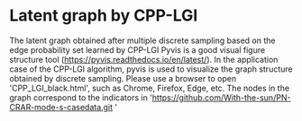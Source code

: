 # Latent graph by CPP-LGI
The latent graph obtained after multiple discrete sampling based on the edge probability set learned by CPP-LGI
Pyvis is a good visual figure structure tool (https://pyvis.readthedocs.io/en/latest/). In the application case of the CPP-LGI algorithm, pyvis is used to visualize the graph structure obtained by discrete sampling. Please use a browser to open 'CPP_LGI_black.html', such as Chrome, Firefox, Edge, etc. The nodes in the graph correspond to the indicators in 'https://github.com/With-the-sun/PN-CRAR-mode-s-casedata.git '
